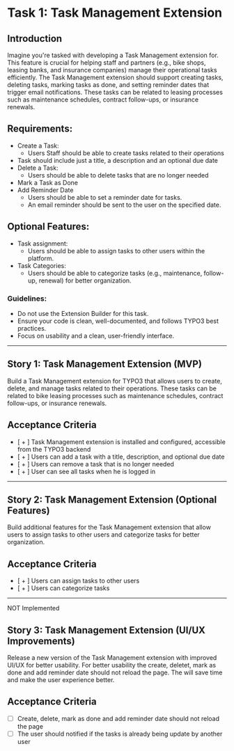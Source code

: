 # Task 1: Task Management Extension

## Introduction
Imagine you're tasked with developing a Task Management extension for. This
feature is crucial for helping staff and partners (e.g., bike shops, leasing banks, and
insurance companies) manage their operational tasks efficiently. The Task Management
extension should support creating tasks, deleting tasks, marking tasks as done, and setting
reminder dates that trigger email notifications. These tasks can be related to leasing
processes such as maintenance schedules, contract follow-ups, or insurance renewals.

## Requirements:
- Create a Task:
    - Users  Staff should be able to create tasks related to their operations
- Task should include just a title, a description and an optional due date
- Delete a Task:
    - Users should be able to delete tasks that are no longer needed
- Mark a Task as Done
- Add Reminder Date
    - Users should be able to set a reminder date for tasks.
    - An email reminder should be sent to the user on the specified date.

## Optional Features:
- Task assignment:
    - Users should be able to assign tasks to other users within the platform.
- Task Categories:
    - Users should be able to categorize tasks (e.g., maintenance, follow-up, renewal) for
better organization.

### Guidelines:
- Do not use the Extension Builder for this task.
- Ensure your code is clean, well-documented, and follows TYPO3 best practices.
- Focus on usability and a clean, user-friendly interface.

---

## Story 1: Task Management Extension (MVP)
Build a Task Management extension for TYPO3 that allows users to create, delete, and manage tasks related to their operations.
These tasks can be related to bike leasing
processes such as maintenance schedules, contract follow-ups, or insurance renewals.

## Acceptance Criteria
- [ + ] Task Management extension is installed and configured, accessible from the TYPO3 backend
- [ + ] Users can add a task with a title, description, and optional due date
- [ + ]  Users can remove a task that is no longer needed
- [ + ] User can see all tasks when he is logged in

---

## Story 2: Task Management Extension (Optional Features)
Build additional features for the Task Management extension that allow users to assign tasks to other users and categorize tasks for better organization.

## Acceptance Criteria
- [ + ] Users can assign tasks to other users
- [ + ] Users can categorize tasks


---
NOT Implemented
## Story 3: Task Management Extension (UI/UX Improvements)
Release a new version of the Task Management extension with improved UI/UX for better usability.
For better usability the create, deletet, mark as done and add reminder date should not reload the page. The will save
time and make the user experience better.

## Acceptance Criteria
- [ ] Create, delete, mark as done and add reminder date should not reload the page
- [ ] The user should notified if the tasks is already being update by another user
